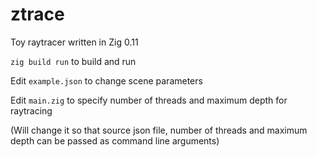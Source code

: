 # ztrace
Toy raytracer written in Zig 0.11

`zig build run` to build and run

Edit `example.json` to change scene parameters

Edit `main.zig` to specify number of threads and maximum depth for raytracing

(Will change it so that source json file, number of threads and maximum depth can be passed as command line arguments)
